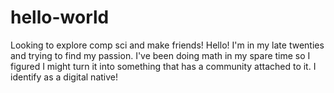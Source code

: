# hello-world
Looking to explore comp sci and make friends!
Hello! I'm in my late twenties and trying to find my passion. I've been doing math in my spare time so I figured I might turn it into something that has a community attached to it. I identify as a digital native! 
